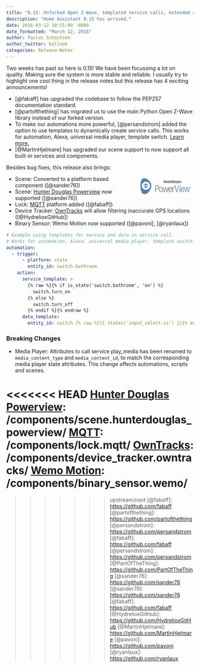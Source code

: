 ```yaml
---
title: "0.15: Unforked Open Z-Wave, templated service calls, extended scene support and PEP257 compliance."
description: "Home Assistant 0.15 has arrived."
date: 2016-03-12 10:55:00 -0800
date_formatted: "March 12, 2016"
author: Paulus Schoutsen
author_twitter: balloob
categories: Release-Notes
---
```


Two weeks has past so here is 0.15! We have been focussing a lot on quality. Making sure the system is more stable and reliable. I usually try to highlight one cool thing in the release notes but this release has 4 exciting announcements!

 - [@fabaff] has upgraded the codebase to follow the PEP257 documentation standard.
 - [@partofthething] has migrated us to use the main Python Open Z-Wave library instead of our forked version.
 - To make our automations more powerful, [@persandstrom] added the option to use templates to dynamically create service calls. This works for automation, Alexa, universal media player, template switch. [Learn more.][services]
 - [@MartinHjelmare] has upgraded our scene support to now support all built-in services and components.

Besides bug fixes, this release also brings:

<img src='/images/supported_brands/hunter-douglas-powerview.png' style='clear: right; margin-left: 5px; border:none; box-shadow: none; float: right; margin-bottom: 16px;' width='150' />

 - Scene: Converted to a platform based component ([@sander76])
 - Scene: [Hunter Douglas Powerview] now supported ([@sander76])
 - Lock: [MQTT] platform added ([@fabaff])
 - Device Tracker: [OwnTracks] will allow filtering inaccurate GPS locations ([@HydrelioxGitHub])
 - Binary Sensor: Wemo Motion now supported ([@pavoni], [@ryanlaux])

```yaml
# Example using templates for service and data in service call.
# Works for automation, Alexa, universal media player, template switch.
automation:
  - trigger:
      - platform: state
        entity_id: switch.bathroom
    action:
      service_template: >
        {% raw %}{% if is_state('switch.bathroom', 'on') %}
          switch.turn_on
        {% else %}
          switch.turn_off
        {% endif %}{% endraw %}
      data_template:
        entity_id: switch.{% raw %}{{ states('input_select.is') }}{% endraw %}
```

### Breaking Changes

 - Media Player: Attributes to call service play_media has been renamed to
`media_content_type` and `media_content_id`, to match the corresponding media
player state attributes. This change affects automations, scripts and scenes.

[services]: /docs/scripts/service-calls/#use-templates-to-decide-which-service-to-call
<<<<<<< HEAD
[Hunter Douglas Powerview]: /components/scene.hunterdouglas_powerview/
[MQTT]: /components/lock.mqtt/
[OwnTracks]: /components/device_tracker.owntracks/
[Wemo Motion]: /components/binary_sensor.wemo/
=======
[Hunter Douglas Powerview]: /integrations/hunterdouglas_powerview
[MQTT]: /integrations/lock.mqtt/
[OwnTracks]: /integrations/owntracks
[Wemo Motion]: /integrations/wemo
>>>>>>> upstream/next
[@fabaff]: https://github.com/fabaff
[@partofthething]: https://github.com/partofthething
[@persandstrom]: https://github.com/persandstrom
[@fabaff]: https://github.com/fabaff
[@persandstrom]: https://github.com/persandstrom
[@PartOfTheThing]: https://github.com/PartOfTheThing
[@sander76]: https://github.com/sander76
[@sander76]: https://github.com/sander76
[@fabaff]: https://github.com/fabaff
[@HydrelioxGitHub]: https://github.com/HydrelioxGitHub
[@MartinHjelmare]: https://github.com/MartinHjelmare
[@pavoni]: https://github.com/pavoni
[@ryanlaux]: https://github.com/ryanlaux
